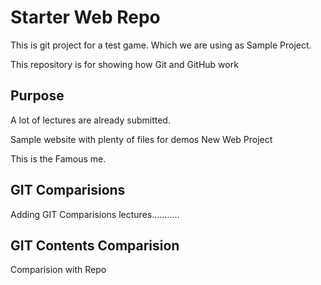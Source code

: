 # Starter Web Repo

This is git project for a test game.
Which we are using as Sample Project.

This repository is for showing how Git and GitHub work

## Purpose

A lot of lectures are already submitted.

Sample website with plenty of files for demos
New Web Project 

This is the Famous me.

## GIT Comparisions

Adding GIT Comparisions lectures...........

## GIT Contents Comparision
Comparision with Repo
